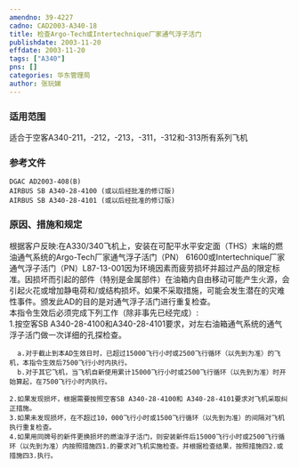 ```yaml
---
amendno: 39-4227  
cadno: CAD2003-A340-18  
title: 检查Argo-Tech或Intertechnique厂家通气浮子活门  
publishdate: 2003-11-20  
effdate: 2003-11-20  
tags: ["A340"]  
pns: []  
categories: 华东管理局  
author: 张玩娣  
---
```

  
### 适用范围  
适合于空客A340-211，-212，-213，-311，-312和-313所有系列飞机  
  
<!--more-->  
### 参考文件  
    DGAC AD2003-408(B)  
    AIRBUS SB A340-28-4100 (或以后经批准的修订版)  
    AIRBUS SB A340-28-4101 (或以后经批准的修订版)  
  
### 原因、措施和规定  
根据客户反映:在A330/340飞机上，安装在可配平水平安定面（THS）末端的燃油通气系统的Argo-Tech厂家通气浮子活门（PN） 61600或Intertechnique厂家通气浮子活门（PN）L87-13-001因为环境因素而疲劳损坏并超过产品的限定标准。因损坏而引起的部件（特别是金属部件）在油箱内自由移动可能产生火源，会引起火花或增加静电荷和/或结构损坏。如果不采取措施，可能会发生潜在的灾难性事件。颁发此AD的目的是对通气浮子活门进行重复检查。  
    本指令生效后必须完成下列工作（除非事先已经完成）:  
    1.按空客SB A340-28-4100和A340-28-4101要求，对左右油箱通气系统的通气浮子活门做一次详细的孔探检查。  
  
      a.对于截止到本AD生效日时，已超过15000飞行小时或2500飞行循环（以先到为准）的飞机，本指令生效后7500飞行小时内执行。  
      b.对于其它飞机，当飞机自新使用累计15000飞行小时或2500飞行循环（以先到为准）时开始算起，在7500飞行小时内执行。  
  
    2.如果发现损坏，根据需要按照空客SB A340-28-4100和 A340-28-4101要求对飞机采取纠正措施。  
    3.如果未发现损坏，在不超过10，000飞行小时或1500飞行循环（以先到为准）的间隔对飞机执行重复检查。  
    4.如果用同牌号的新件更换损坏的燃油浮子活门，则安装新件后15000飞行小时或2500飞行循环（以先到为准）内按照措施四1.的要求对飞机实施检查。并根据检查结果，按照措施四2.或措施四3.执行。  
  
